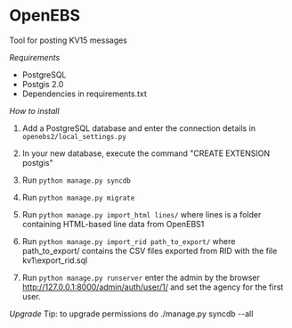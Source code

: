 OpenEBS
=======

Tool for posting KV15 messages

*Requirements*
- PostgreSQL
- Postgis 2.0
- Dependencies in requirements.txt

*How to install*

1. Add a PostgreSQL database and enter the connection details in ```openebs2/local_settings.py```

1. In your new database, execute the command "CREATE EXTENSION postgis"

1. Run ```python manage.py syncdb```

1. Run ```python manage.py migrate```

1. Run ```python manage.py import_html lines/``` where lines is a folder containing HTML-based line data from OpenEBS1

1. Run ```python manage.py import_rid path_to_export/``` where path_to_export/ contains the CSV files exported from RID with the file kv1\export_rid.sql

1. Run ```python manage.py runserver``` enter the admin by the browser http://127.0.0.1:8000/admin/auth/user/1/ and set the agency for the first user.


*Upgrade*
Tip: to upgrade permissions do ./manage.py syncdb --all
